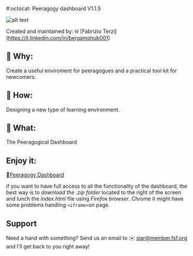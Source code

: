 #:octocat: Peeragogy dashboard V1.1.5

![alt text](https://cloud.githubusercontent.com/assets/3668236/8311012/c1e3dfd8-19d3-11e5-9c7e-81c7c1c5033d.jpg)

Created and maintained by: :globe_with_meridians: [Fabrizio Terzi] (https://it.linkedin.com/in/bergamohub001) 

## :radio_button: Why: 
Create a useful enviroment for peeragogues and a practical tool kit for newcomers.
## :radio_button: How: 
Designing a new type of learning environment. 
## :radio_button: What: 
The Peeragogical Dashboard

## Enjoy it:
:link:[Peeragogy Dashboard](https://htmlpreview.github.io/?https://github.com/Peeragogy/Peeragogy-Dashboard/blob/master/Dashboard-V1.1.4/index.html)

if you want to have full access to all the functionality of the dashboard, the best way is to *download the .zip folder* located to the right of the screen and lunch the *index.html* file using *Firefox browser*. Chrome it might have some problems handling `<iframe>`on page.

## Support
 
Need a hand with something? Send us an email to :envelope: [siar@member.fsf.org](mailto:siar@member.fsf.org) and I'll get back to you right away!


